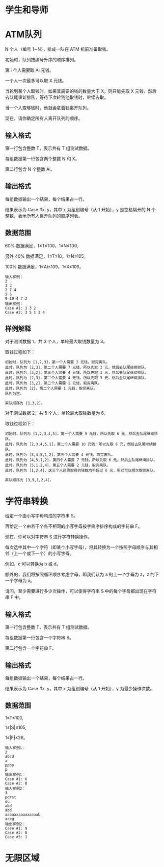 # 学生和导师

# ATM队列
N 个人（编号 1∼N），排成一队在 ATM 机前准备取钱。

初始时，队列按编号升序的顺序排列。

第 i 个人需要取 Ai 元钱。

一个人一次最多可以取 X 元钱。

当轮到某个人取钱时，如果其需要的钱的数量大于 X，则只能先取 X 元钱，然后去队尾重新排队，等待下次轮到他取钱时，继续去取。

当一个人取够钱时，他就会拿着钱离开队列。

现在，请你确定所有人离开队列的顺序。

## 输入格式
第一行包含整数 T，表示共有 T 组测试数据。

每组数据第一行包含两个整数 N 和 X。

第二行包含 N 个整数 Ai。

## 输出格式
每组数据输出一个结果，每个结果占一行。

结果表示为 Case #x: y，其中 x 为组别编号（从 1 开始），y 是空格隔开的 N 个整数，表示所有人离开队列的顺序列表。

## 数据范围
60% 数据满足，1≤T≤100，1≤N≤100,

另外 40% 数据满足，1≤T≤10，1≤N≤105,

100% 数据满足，1≤Ai≤109，1≤X≤109。

```
输入样例：
2
3 3
2 7 4
5 6
9 10 4 7 2
输出样例：
Case #1: 1 3 2
Case #2: 3 5 1 2 4
```

## 样例解释
对于测试数据 1，共 3 个人，单轮最大取钱数量为 3。

取钱过程如下：
```
初始时，队列为 [1,2,3]，第一个人需要 2 元钱，取完离队。
此时，队列为 [2,3]，第二个人需要 7 元钱，所以先取 3 元，然后去队尾继续排队。
此时，队列为 [3,2]，第三个人需要 4 元钱，所以先取 3 元，然后去队尾继续排队。
此时，队列为 [2,3]，第二个人需要 4 元钱，所以先取 3 元，然后去队尾继续排队。
此时，队列为 [3,2]，第三个人需要 1 元钱，取完离队。
此时，队列为 [2]，第二个人需要 1 元钱，取完离队。
队列为空。

离队顺序为 [1,3,2]。
```


对于测试数据 2，共 5 个人，单轮最大取钱数量为 6。

取钱过程如下：
```
初始时，队列为 [1,2,3,4,5]，第一个人需要 9 元钱，所以先取 6 元，然后去队尾继续排队。
此时，队列为 [2,3,4,5,1]，第二个人需要 10 元钱，所以先取 6 元，然后去队尾继续排队。
此时，队列为 [3,4,5,1,2]，第三个人需要 4 元钱，取完离队。
此时，队列为 [4,5,1,2]，第四个人需要 7 元钱，所以先取 6 元，然后去队尾继续排队。
此时，队列为 [5,1,2,4]，第五个人需要 2 元钱，取完离队。
此时，队列为 [1,2,4]，这三个人还需取得的钱数均不超过 6 元，所以可以顺次取完离队。

离队顺序为 [3,5,1,2,4]。
```

# 字符串转换
给定一个由小写字母构成的字符串 S。

再给定一个由若干个各不相同的小写字母按字典序排序构成的字符串 F。

现在，你可以对字符串 S 进行字符转换操作。

每次选中其中一个字符（即某个小写字母），将其转换为一个按照字母顺序与其相邻（上一个或下一个）的小写字母。

例如，c 可以转换为 b 或 d。

额外的，我们将按照循环顺序考虑字母，即我们认为 a 的上一个字母为 z，z 的下一个字母为 a。

请问，至少需要进行多少次操作，可以使得字符串 S 中的每个字母都出现在字符串 F 中。

## 输入格式
第一行包含整数 T，表示共有 T 组测试数据。

每组数据第一行包含一个字符串 S。

第二行包含一个字符串 F。

## 输出格式
每组数据输出一个结果，每个结果占一行。

结果表示为 Case #x: y，其中 x 为组别编号（从 1 开始），y 为最少操作次数。

## 数据范围
1≤T≤100,

1≤|S|≤105,

1≤|F|≤26。

```
输入样例1：
2
abcd
a
pppp
p
输出样例1：
Case #1: 6
Case #2: 0
输入样例2：
3
pqrst
ou
abd
abd
aaaaaaaaaaaaaaab
aceg
输出样例2：
Case #1: 9
Case #2: 0
Case #3: 1
```

# 无限区域